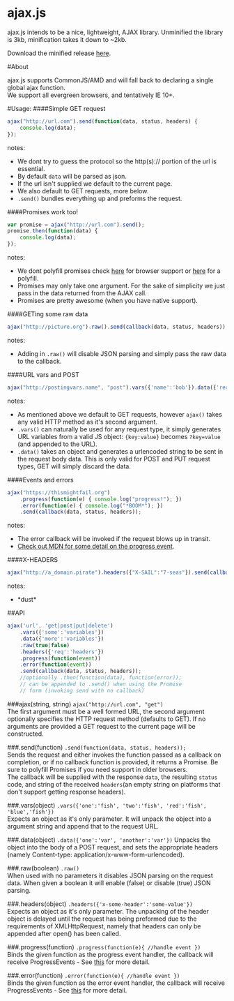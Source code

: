 ajax.js
===========

ajax.js intends to be a nice, lightweight, AJAX library.
Unminified the library is 3kb, minification takes it down to ~2kb.

Download the minified release [here](https://github.com/hansolo669/ajax.js/releases/download/v1.0.2/ajax.min.js).

#About

ajax.js supports CommonJS/AMD and will fall back to declaring a single global ajax function.  
We support all evergreen browsers, and tentatively IE 10+.

#Usage:
####Simple GET request
```javascript
ajax("http://url.com").send(function(data, status, headers) {
	console.log(data);
});
```
notes: 

- We dont try to guess the protocol so the http(s):// portion of the url is essential.
- By default `data` will be parsed as json.
- If the url isn't supplied we default to the current page.
- We also default to GET requests, more below.
- `.send()` bundles everything up and preforms the request.

####Promises work too!
```javascript
var promise = ajax("http://url.com").send();
promise.then(function(data) {
	console.log(data);
});
```

notes:

- We dont polyfill promises check [here](http://caniuse.com/#feat=promises) for browser support or [here](https://github.com/jakearchibald/es6-promise) for a polyfill.
- Promises may only take one argument. For the sake of simplicity we just pass in the data returned from the AJAX call.
- Promises are pretty awesome (when you have native support).

####GETing some raw data
```javascript
ajax("http://picture.org").raw().send(callback(data, status, headers));
```
notes:

- Adding in `.raw()` will disable JSON parsing and simply pass the raw data to the callback. 

####URL vars and POST
```javascript
ajax("http://postingvars.name", "post").vars({'name':'bob'}).data({'request':'body data'}).send(callback(data, status, headers));
```
notes: 

- As mentioned above we default to GET requests, however `ajax()` takes any valid HTTP method as it's second argument.
- `.vars()` can naturally be used for any request type, it simply generates URL variables from a valid JS object: `{key:value}` becomes `?key=value` (and appended to the URL).
- `.data()` takes an object and generates a urlencoded string to be sent in the request body data. This is only valid for POST and PUT request types, GET will simply discard the data.

####Events and errors
```javascript
ajax("https://thismightfail.org")
	.progress(function(e) { console.log("progress!"); })
	.error(function(e) { console.log("*BOOM*"); })
	.send(callback(data, status, headers));
```
notes:

- The error callback will be invoked if the request blows up in transit.
- [Check out MDN for some detail on the progress event](https://developer.mozilla.org/en-US/docs/Web/API/ProgressEvent).
 
####X-HEADERS
```javascript
ajax("http://a_domain.pirate").headers({"X-SAIL":"7-seas"}).send(callback(data, status, headers));
```
notes:

- \*dust*

##API
```javascript
ajax('url', 'get|post|put|delete')
	.vars({'some':'variables'})
	.data({'more':'variables'})
	.raw(true|false)
	.headers({'req':'headers'})
	.progress(function(event))
	.error(function(event))
	.send(callback(data, status, headers));
	//optionally .then(function(data), function(error));
	// can be appended to .send() when using the Promise
	// form (invoking send with no callback)
```

###ajax(string, string)
`ajax("http://url.com", "get")`  
The first argument must be a well formed URL, the second argument optionally specifies the HTTP request method (defaults to GET). If no arguments are provided a GET request to the current page will be constructed.

###.send(function)
`.send(function(data, status, headers));`  
Sends the request and either invokes the function passed as a callback on completion, or if no callback function is provided, it returns a Promise. Be sure to polyfill Promises if you need support in older browsers.  
The callback will be supplied with the response `data`, the resulting `status` code, and string of the received `headers`(an empty string on platforms that don't support getting response headers).

###.vars(object)
`.vars({'one':'fish', 'two':'fish', 'red':'fish', 'blue','fish'})`  
Expects an object as it's only parameter. It will unpack the object into a argument string and append that to the request URL.

###.data(object)
`.data({'one':'var', 'another':'var'})`
Unpacks the object into the body of a POST request, and sets the appropriate headers (namely Content-type: application/x-www-form-urlencoded).

###.raw(boolean)
`.raw()`  
When used with no parameters it disables JSON parsing on the request data. When given a boolean it will enable (false) or disable (true) JSON parsing.

###.headers(object)
`.headers({'x-some-header':'some-value'})`  
Expects an object as it's only parameter. The unpacking of the header object is delayed until the request has being preformed due to the requirements of XMLHttpRequest, namely that headers can only be appended after open() has been called.

###.progress(function)
`.progress(function(e){ //handle event })`  
Binds the given function as the progress event handler, the callback will receive ProgressEvents - See [this](https://developer.mozilla.org/en-US/docs/Web/API/ProgressEvent) for more detail.

###.error(function)
`.error(function(e){ //handle event })`  
Binds the given function as the error event handler, the callback will receive ProgressEvents - See [this](https://developer.mozilla.org/en-US/docs/Web/API/ProgressEvent) for more detail.